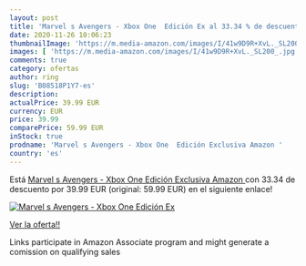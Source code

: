 ```yaml
---
layout: post
title: 'Marvel s Avengers - Xbox One  Edición Ex al 33.34 % de descuento'
date: 2020-11-26 10:06:23
thumbnailImage: 'https://m.media-amazon.com/images/I/41w9D9R+XvL._SL200_.jpg'
images: [ 'https://m.media-amazon.com/images/I/41w9D9R+XvL._SL200_.jpg' ]
comments: true
category: ofertas
author: ring
slug: 'B08518P1Y7-es'
description:
actualPrice: 39.99 EUR
currency: EUR
price: 39.99
comparePrice: 59.99 EUR
inStock: true
prodname: 'Marvel s Avengers - Xbox One  Edición Exclusiva Amazon '
country: 'es'
---
```


Está [Marvel s Avengers - Xbox One  Edición Exclusiva Amazon ](https://www.amazon.es/dp/B08518P1Y7/?tag=tolees-21) con 33.34 de descuento por 39.99 EUR (original: 59.99 EUR) en el siguiente enlace!

[![Marvel s Avengers - Xbox One  Edición Ex](https://m.media-amazon.com/images/I/41w9D9R+XvL._SL200_.jpg)](https://www.amazon.es/dp/B08518P1Y7/?tag=tolees-21)

[Ver la oferta!!](https://www.amazon.es/dp/B08518P1Y7/?tag=tolees-21)

Links participate in Amazon Associate program and might generate a comission on qualifying sales


